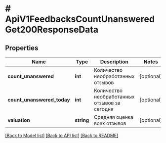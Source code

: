 # # ApiV1FeedbacksCountUnansweredGet200ResponseData

## Properties

Name | Type | Description | Notes
------------ | ------------- | ------------- | -------------
**count_unanswered** | **int** | Количество необработанных отзывов | [optional]
**count_unanswered_today** | **int** | Количество необработанных отзывов за сегодня | [optional]
**valuation** | **string** | Средняя оценка всех отзывов | [optional]

[[Back to Model list]](../../README.md#models) [[Back to API list]](../../README.md#endpoints) [[Back to README]](../../README.md)
